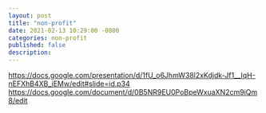 ```yaml
---
layout: post
title: "non-profit"
date: 2021-02-13 10:29:00 -0800
categories: non-profit
published: false
description:
---
```


https://docs.google.com/presentation/d/1fU_o6JhmW38l2xKdjdk-Jf1__IqH-nEFXhB4XB_iEMw/edit#slide=id.p34
https://docs.google.com/document/d/0B5NR9EU0PoBpeWxuaXN2cm9iQm8/edit

